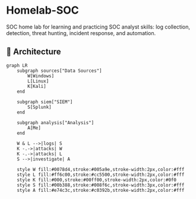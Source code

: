 # Homelab-SOC
SOC home lab for learning and practicing SOC analyst skills: log collection, detection, threat hunting, incident response, and automation.

## 🧩 Architecture
```mermaid
graph LR
    subgraph sources["Data Sources"]
        W[Windows]
        L[Linux]
        K[Kali]
    end
    
    subgraph siem["SIEM"]
        S[Splunk]
    end
    
    subgraph analysis["Analysis"]
        A[Me]
    end
    
    W & L -->|logs| S
    K -.->|attacks| W
    K -.->|attacks| L
    S -->|investigate| A
    
    style W fill:#0078d4,stroke:#005a9e,stroke-width:2px,color:#fff
    style L fill:#ff6c00,stroke:#cc5500,stroke-width:2px,color:#fff
    style K fill:#000,stroke:#00ff00,stroke-width:2px,color:#0f0
    style S fill:#00b388,stroke:#008f6c,stroke-width:3px,color:#fff
    style A fill:#e74c3c,stroke:#c0392b,stroke-width:2px,color:#fff
```
